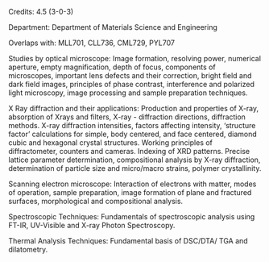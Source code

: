 Credits: 4.5 (3-0-3)

Department: Department of Materials Science and Engineering

Overlaps with: MLL701, CLL736, CML729, PYL707

Studies by optical microscope: Image formation, resolving power, numerical aperture, empty magnification, depth of focus, components of microscopes, important lens defects and their correction, bright field and dark field images, principles of phase contrast, interference and polarized light microscopy, image processing and sample preparation techniques.

X Ray diffraction and their applications: Production and properties of X-ray, absorption of Xrays and filters, X-ray - diffraction directions, diffraction methods. X-ray diffraction intensities, factors affecting intensity, ‘structure factor’ calculations for simple, body centered, and face centered, diamond cubic and hexagonal crystal structures. Working principles of diffractometer, counters and cameras. Indexing of XRD patterns. Precise lattice parameter determination, compositional analysis by X-ray diffraction, determination of particle size and micro/macro strains, polymer crystallinity.

Scanning electron microscope: Interaction of electrons with matter, modes of operation, sample preparation, image formation of plane and fractured surfaces, morphological and compositional analysis.

Spectroscopic Techniques: Fundamentals of spectroscopic analysis using FT-IR, UV-Visible and X-ray Photon Spectroscopy.

Thermal Analysis Techniques: Fundamental basis of DSC/DTA/ TGA and dilatometry.